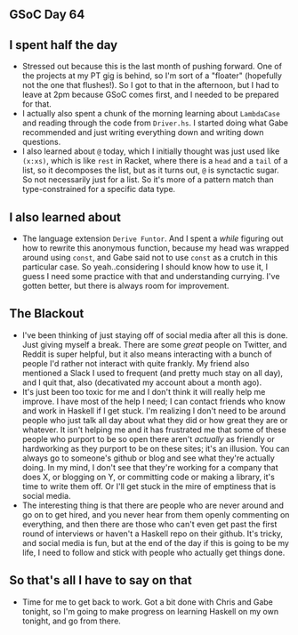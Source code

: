 ## GSoC Day 64

## I spent half the day
 - Stressed out because this is the last month of pushing forward. One of the projects at my PT gig is behind,
   so I'm sort of a "floater" (hopefully not the one that flushes!). So I got to that in the afternoon, but I
   had to leave at 2pm because GSoC comes first, and I needed to be prepared for that. 
 - I actually also spent a chunk of the morning learning about ```LambdaCase``` and reading through the code
   from ```Driver.hs```. I started doing what Gabe recommended and just writing everything down and writing
   down questions. 
 - I also learned about ```@``` today, which I initially thought was just used like ```(x:xs)```, which is like
   ```rest``` in Racket, where there is a ```head``` and a ```tail``` of a list, so it decomposes the list,
   but as it turns out, ```@``` is synctactic sugar. So not necessarily just for a list. So it's more of a pattern
   match than type-constrained for a specific data type. 
   
 ## I also learned about
  - The language extension ```Derive Funtor```. And I spent a *while* figuring out how to rewrite this 
    anonymous function, because my head was wrapped around using ```const```, and Gabe said not to use
    ```const``` as a crutch in this particular case. So yeah..considering I should know how to use it,
    I guess I need some practice with that and understanding currying. I've gotten better, but there is
    always room for improvement.
    
 ## The Blackout
  - I've been thinking of just staying off of social media after all this is done. Just giving myself a break.
    There are some *great* people on Twitter, and Reddit is super helpful, but it also means interacting
    with a bunch of people I'd rather not interact with quite frankly. My friend also mentioned a Slack
    I used to frequent (and pretty much stay on all day), and I quit that, also (decativated my account
    about a month ago). 
  - It's just been too toxic for me and I don't think it will really help me improve. I have most of the help
    I need; I can contact friends who know and work in Haskell if I get stuck. I'm realizing I don't need to
    be around people who just talk all day about what they did or how great they are or whatever. It isn't
    helping me and it has frustrated me that some of these people who purport to be so open there aren't 
    *actually* as friendly or hardworking as they purport to be on these sites; it's an illusion. You can
    always go to someone's github or blog and see what they're actually doing. In my mind, I don't see 
    that they're working for a company that does X, or blogging on Y, or committing code or making a library,
    it's time to write them off. Or I'll get stuck in the mire of emptiness that is social media. 
  - The interesting thing is that there are people who are never around and go on to get hired, and you never 
    hear from them openly commenting on everything, and then there are those who can't even get past the first
    round of interviews or haven't a Haskell repo on their github. It's tricky, and social media is fun, but
    at the end of the day if this is going to be my life, I need to follow and stick with people who actually
    get things done. 
    
 ## So that's all I have to say on that
  - Time for me to get back to work. Got a bit done with Chris and Gabe tonight, so I'm going to make progress
    on learning Haskell on my own tonight, and go from there.
